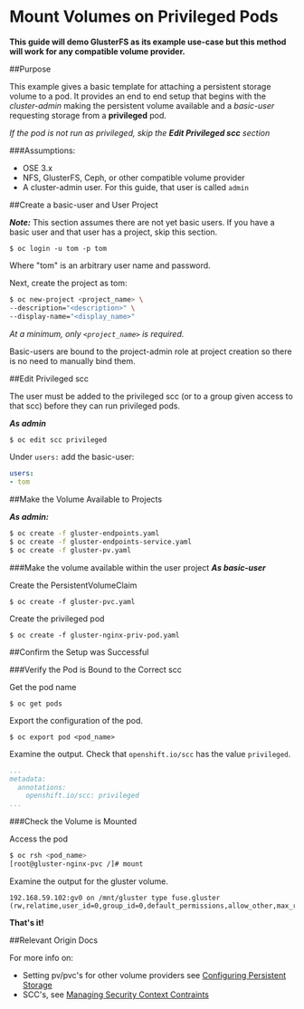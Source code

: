 # Mount Volumes on Privileged Pods

**This guide will demo GlusterFS as its example use-case but this method will work for any compatible volume provider.**

##Purpose

This example gives a basic template for attaching a persistent storage volume to a pod. It provides an end to end setup that begins with the _cluster-admin_ making the persistent volume available and a _basic-user_ requesting storage from a **privileged** pod.

_If the pod is not run as privileged, skip the **Edit Privileged scc** section_

###Assumptions:

* OSE 3.x
* NFS, GlusterFS, Ceph, or other compatible volume provider
* A cluster-admin user.  For this guide, that user is called `admin`

##Create a basic-user and User Project

_**Note:**_ This section assumes there are not yet basic users.  If you have a basic user and that user has a project, skip this section.

`$ oc login -u tom -p tom`
    
   Where "tom" is an arbitrary user name and password. 
   
   Next, create the project as tom:
   
```bash
$ oc new-project <project_name> \
--description="<description>" \
--display-name="<display_name>"
```
   
   _At a minimum, only `<project_name>` is required._

   Basic-users are bound to the project-admin role at project creation so there is no need to manually bind them.

##Edit Privileged scc

The user must be added to the privileged scc (or to a group given access to that scc) before they can run privileged pods.

_**As admin**_

```bash
$ oc edit scc privileged
```
Under `users:` add the basic-user:

```yaml
users:
- tom
```

##Make the Volume Available to Projects

_**As admin:**_

```bash
$ oc create -f gluster-endpoints.yaml
$ oc create -f gluster-endpoints-service.yaml
$ oc create -f gluster-pv.yaml
```
###Make the volume available within the user project
_**As basic-user**_

Create the PersistentVolumeClaim

`$ oc create -f gluster-pvc.yaml`

Create the privileged pod

`$ oc create -f gluster-nginx-priv-pod.yaml`


##Confirm the Setup was Successful

###Verify the Pod is Bound to the Correct scc

Get the pod name

`$ oc get pods`

Export the configuration of the pod.

`$ oc export pod <pod_name>`

Examine the output. Check that `openshift.io/scc` has the value `privileged`.

```yaml
...
metadata:
  annotations:
    openshift.io/scc: privileged
...
```

###Check the Volume is Mounted

Access the pod

```bash
$ oc rsh <pod_name>
[root@gluster-nginx-pvc /]# mount
```

Examine the output for the gluster volume.
    
	192.168.59.102:gv0 on /mnt/gluster type fuse.gluster (rw,relatime,user_id=0,group_id=0,default_permissions,allow_other,max_read=131072)


**That's it!**

##Relevant Origin Docs

For more info on:

* Setting pv/pvc's for other volume providers see [Configuring Persistent Storage](https://docs.openshift.org/latest/install_config/persistent_storage/index.html)
* SCC's, see [Managing Security Context Contraints](https://docs.openshift.org/latest/admin_guide/manage_scc.html)

